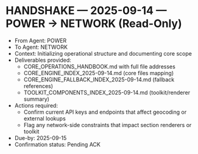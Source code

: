 # HANDSHAKE — 2025-09-14 — POWER → NETWORK (Read-Only)

- From Agent: POWER
- To Agent: NETWORK
- Context: Initializing operational structure and documenting core scope
- Deliverables provided:
  - CORE_OPERATIONS_HANDBOOK.md with full file addresses
  - CORE_ENGINE_INDEX_2025-09-14.md (core files mapping)
  - CORE_ENGINE_FALLBACK_INDEX_2025-09-14.md (fallback references)
  - TOOLKIT_COMPONENTS_INDEX_2025-09-14.md (toolkit/renderer summary)
- Actions required:
  - Confirm current API keys and endpoints that affect geocoding or external lookups
  - Flag any network-side constraints that impact section renderers or toolkit
- Due-by: 2025-09-15
- Confirmation status: Pending ACK

